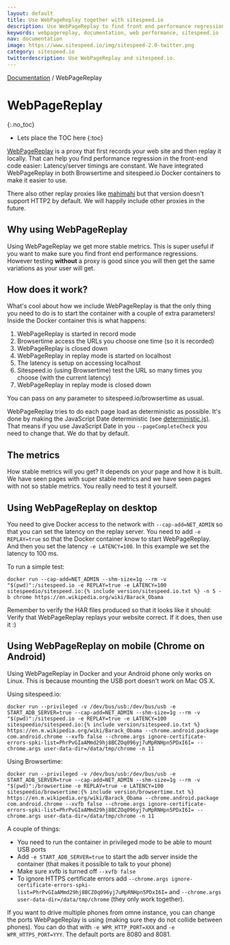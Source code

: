 ```yaml
---
layout: default
title: Use WebPageReplay together with sitespeed.io
description: Use WebPageReplay to find front end performance regressions.
keywords: webpagereplay, documentation, web performance, sitespeed.io
nav: documentation
image: https://www.sitespeed.io/img/sitespeed-2.0-twitter.png
category: sitespeed.io
twitterdescription: Use WebPageReplay and sitespeed.io.
---
```


[Documentation]({{site.baseurl}}/documentation/sitespeed.io/) / WebPageReplay

# WebPageReplay

{:.no_toc}

- Lets place the TOC here
  {:toc}

[WebPageReplay](https://github.com/catapult-project/catapult/blob/master/web_page_replay_go/README.md) is a proxy that first records your web site and then replay it locally. That can help you find performance regression in the front-end code easier: Latency/server timings are constant. We have integrated WebPageReplay in both Browsertime and sitespeed.io Docker containers to make it easier to use.

There also other replay proxies like [mahimahi](http://mahimahi.mit.edu/) but that version doesn't support HTTP2 by default. We will happily include other proxies in the future.

## Why using WebPageReplay

Using WebPageReplay we get more stable metrics. This is super useful if you want to make sure you find front end performance regressions. However testing **without** a proxy is good since you will then get the same variations as your user will get.

## How does it work?

What's cool about how we include WebPageReplay is that the only thing you need to do is to start the container with a couple of extra parameters! Inside the Docker container this is what happens:

1. WebPageReplay is started in record mode
2. Browsertime access the URLs you choose one time (so it is recorded)
3. WebPageReplay is closed down
4. WebPageReplay in replay mode is started on localhost
5. The latency is setup on accessing localhost
6. Sitespeed.io (using Browsertime) test the URL so many times you choose (with the current latency)
7. WebPageReplay in replay mode is closed down

You can pass on any parameter to sitespeed.io/browsertime as usual.

WebPageReplay tries to do each page load as deterministic as possible. It's done by making the JavaScript Date deterministic (see [deterministic.js)](https://github.com/sitespeedio/sitespeed.io/blob/master/docker/webpagereplay/deterministic.js). That means if you use JavaScript Date in you `--pageCompleteCheck` you need to change that. We do that by default.

## The metrics

How stable metrics will you get? It depends on your page and how it is built. We have seen pages with super stable metrics and we have seen pages with not so stable metrics. You really need to test it yourself.

## Using WebPageReplay on desktop

You need to give Docker access to the network with `--cap-add=NET_ADMIN` so that you can set the latency on the replay server. You need to add `-e REPLAY=true` so that the Docker container know to start WebPageReplay. And then you set the latency `-e LATENCY=100`. In this example we set the latency to 100 ms.

To run a simple test:

```
docker run --cap-add=NET_ADMIN --shm-size=1g --rm -v "$(pwd)":/sitespeed.io -e REPLAY=true -e LATENCY=100 sitespeedio/sitespeed.io:{% include version/sitespeed.io.txt %} -n 5 -b chrome https://en.wikipedia.org/wiki/Barack_Obama
```

Remember to verify the HAR files produced so that it looks like it should: Verify that WebPageReplay replays your website correct. If it does, then use it :)

## Using WebPageReplay on mobile (Chrome on Android)

Using WebPageReplay in Docker and your Android phone only works on Linux. This is because mounting the USB port doesn't work on Mac OS X.

Using sitespeed.io:

```
docker run --privileged -v /dev/bus/usb:/dev/bus/usb -e START_ADB_SERVER=true --cap-add=NET_ADMIN --shm-size=1g --rm -v "$(pwd)":/sitespeed.io -e REPLAY=true -e LATENCY=100 sitespeedio/sitespeed.io:{% include version/sitespeed.io.txt %} https://en.m.wikipedia.org/wiki/Barack_Obama --chrome.android.package com.android.chrome --xvfb false --chrome.args ignore-certificate-errors-spki-list=PhrPvGIaAMmd29hj8BCZOq096yj7uMpRNHpn5PDxI6I= --chrome.args user-data-dir=/data/tmp/chrome -n 11
```

Using Browsertime:

```
docker run --privileged -v /dev/bus/usb:/dev/bus/usb -e START_ADB_SERVER=true --cap-add=NET_ADMIN --shm-size=1g --rm -v "$(pwd)":/browsertime -e REPLAY=true -e LATENCY=100 sitespeedio/browsertime:{% include version/browsertime.txt %} https://en.m.wikipedia.org/wiki/Barack_Obama --chrome.android.package com.android.chrome --xvfb false --chrome.args ignore-certificate-errors-spki-list=PhrPvGIaAMmd29hj8BCZOq096yj7uMpRNHpn5PDxI6I= --chrome.args user-data-dir=/data/tmp/chrome -n 11
```

A couple of things:

- You need to run the container in privileged mode to be able to mount USB ports
- Add `-e START_ADB_SERVER=true` to start the adb server inside the container (that makes it possible to talk to your phone)
- Make sure xvfb is turned off `--xvfb false`
- To ignore HTTPS certificate errors add `--chrome.args ignore-certificate-errors-spki-list=PhrPvGIaAMmd29hj8BCZOq096yj7uMpRNHpn5PDxI6I=` and `--chrome.args user-data-dir=/data/tmp/chrome` (they only work together).

If you want to drive multiple phones from omne instance, you can change the ports WebPageReplay is using (making sure they do not collide between phones). You can do that with
`-e WPR_HTTP_PORT=XXX` and `-e WPR_HTTPS_PORT=YYY`. The default ports are 8080 and 8081.

